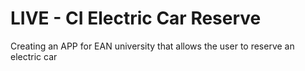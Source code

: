# LIVE - CI Electric Car Reserve 
Creating an APP for EAN university that allows the user to reserve an electric car 
